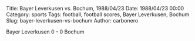 Title: Bayer Leverkusen vs. Bochum, 1988/04/23
Date: 1988/04/23 00:00
Category: sports
Tags: football, football scores, Bayer Leverkusen, Bochum
Slug: bayer-leverkusen-vs-bochum
Author: carbonero


Bayer Leverkusen 0 - 0 Bochum
